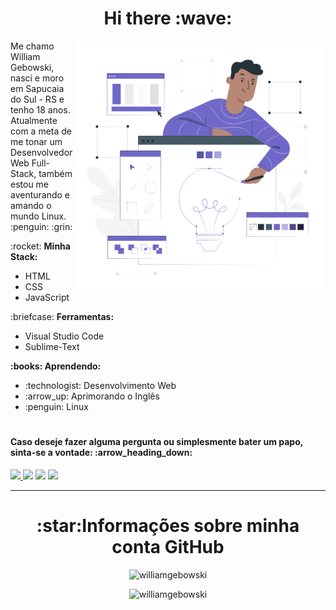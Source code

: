 <h1 align="center"> Hi there :wave: </h1>

<img src="image.svg" min-width="400px" max-width="400px" width="400px" align="right" alt="Image">

<p align="left"> 
  Me chamo William Gebowski, nasci e moro em Sapucaia do Sul - RS e tenho 18 anos. Atualmente com a meta de me tonar um Desenvolvedor Web Full-Stack, também estou me aventurando e amando o mundo Linux. :penguin: :grin:
</p>

<p align="left"> :rocket: <strong>Minha Stack:</strong><br>
  <ul>
    <li>HTML</li>
    <li>CSS</li>
    <li>JavaScript</li>
  </ul>
</p>

<p align="left"> :briefcase: <strong>Ferramentas:</strong>
  <ul>
    <li>Visual Studio Code</li>
    <li>Sublime-Text</li>
  </ul>
</p>

<p align="left" > <strong> :books: Aprendendo:</strong>
  <ul>
    <li> :technologist: Desenvolvimento Web</li>
    <li> :arrow_up: Aprimorando o Inglês</li>
    <li> :penguin: Linux</li>
  </ul>
</p>

<h1 align="center">
<h4 align="left">
  Caso deseje fazer alguma pergunta ou simplesmente bater um papo, sinta-se a vontade: :arrow_heading_down:
</h4>

<p>
<a href="https://api.whatsapp.com/send?phone=5551996289269&text=Olá, William Gebowski!" alt="Whatsapp">
    <img src="https://img.shields.io/badge/-Whatsapp-15d366?style=flat&labelColor=25d366&logo=whatsapp&logoColor=white"/>
<a href="https://linkedin.com/in/william-gebowski/"><img src="https://img.shields.io/badge/-Linkedin-0e76a8?style=flat&logo=Linkedin&logoColor=white"/></a>
<a href="mailto:william.gebowski.duda@gmail.com"><img src="https://img.shields.io/badge/-Gmail-red?style=flat&logo=gmail&logoColor=white"/></a>
<a href="https://instagram.com/will.bowski/"><img src="https://img.shields.io/badge/-Instagram-008B8B?style=flat&logo=appveyor=&logoColor=white"/></a>
</p></h1>
  
----

<h1 align="center">:star:Informações sobre minha conta GitHub</h1>
<p align = "center">
<img src = "https://github-readme-stats.vercel.app/api?username=williamgebowski&show_icons=true" alt = "williamgebowski" /> 
</p>
<p align = "center">
<img src = "https://github-readme-stats.vercel.app/api/top-langs/?username=williamgebowski&layout=compact&theme=white" alt = "williamgebowski" /> 
</p>


